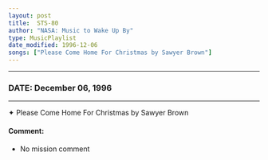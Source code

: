 ```yaml
---
layout: post
title:  STS-80
author: "NASA: Music to Wake Up By"
type: MusicPlaylist
date_modified: 1996-12-06
songs: ["Please Come Home For Christmas by Sawyer Brown"]
---
```


----
### DATE: December 06, 1996
----
✦ Please Come Home For Christmas by Sawyer Brown

#### Comment:
* No mission comment



<br/>
<center>
	<a target="_blank"
	   href="https://twitter.com/intent/tweet?hashtags=Space,NASA,Playlist,NASAWakeupCalls,SpaceProgram&text={{ page.author}}, '{{ page.songs.first }}' {{ page.title }}, {{ page.date | date: '%B %d, %Y' }}. {{ site.url }}{{ page.url }}&via=nasawakeupcalls"><i class="fab fa-twitter" alt="Tweet this page" style="font-size: 1.3em;"></i></a>
	&nbsp; 	<i class="fas fa-user-astronaut" style="font-size: 1.5em;"></i> &nbsp;
    <a type="amzn" search="'Please Come Home For Christmas by Sawyer Brown'" category="popular music">
    <i class="fab fa-amazon" style="font-size: 1.3em;"></i></a>
</center>

